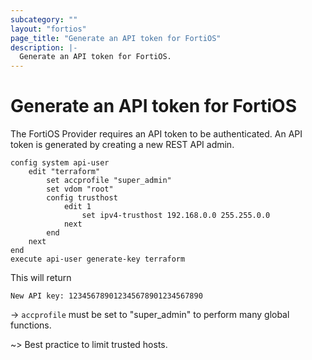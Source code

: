 ```yaml
---
subcategory: ""
layout: "fortios"
page_title: "Generate an API token for FortiOS"
description: |-
  Generate an API token for FortiOS.
---
```


# Generate an API token for FortiOS

The FortiOS Provider requires an API token to be authenticated. An API token is generated by creating a new REST API admin.

```
config system api-user
    edit "terraform"
        set accprofile "super_admin"
        set vdom "root"
        config trusthost
            edit 1
                set ipv4-trusthost 192.168.0.0 255.255.0.0
            next
        end
    next
end
execute api-user generate-key terraform
```
This will return
```
New API key: 123456789012345678901234567890
```

-> `accprofile` must be set to "super_admin" to perform many global functions.

~> Best practice to limit trusted hosts.

